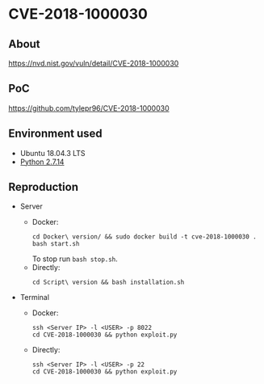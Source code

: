 # CVE-2018-1000030

## About
<https://nvd.nist.gov/vuln/detail/CVE-2018-1000030>


## PoC
<https://github.com/tylepr96/CVE-2018-1000030>


## Environment used

* Ubuntu 18.04.3 LTS
* [Python 2.7.14](https://www.python.org/ftp/python/2.7.14/Python-2.7.14.tgz)


## Reproduction

* Server
    - Docker:
        ```
        cd Docker\ version/ && sudo docker build -t cve-2018-1000030 .
        bash start.sh  
        ```
      To stop run `bash stop.sh`.
    - Directly:
        ```
        cd Script\ version && bash installation.sh
        ```

* Terminal
    - Docker:
        ```
        ssh <Server IP> -l <USER> -p 8022
        cd CVE-2018-1000030 && python exploit.py
        ```
    - Directly:
        ```
        ssh <Server IP> -l <USER> -p 22
        cd CVE-2018-1000030 && python exploit.py
        ```